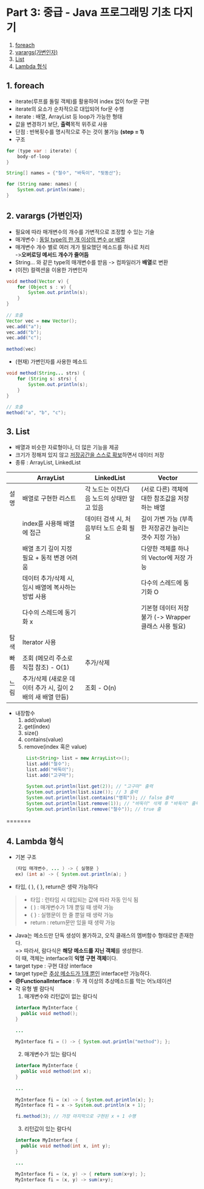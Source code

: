 # Part 3: 중급 - Java 프로그래밍 기초 다지기
1. [foreach](#foreach)
2. [varargs(가변인자)](#varargs)
3. [List](#list)
4. [Lambda 형식](#lambda)

## <span id="foreach"> 1. foreach </span> 
- iterate(루프를 돌릴 객체)를 활용하여 index 없이 for문 구현
- iterate의 요소가 순차적으로 대입되어 for문 수행
- iterate : 배열, ArrayList 등 loop가 가능한 형태
- 값을 변경하기 보단, **출력**목적 위주로 사용
- 단점 : 반복횟수를 명시적으로 주는 것이 불가능 **(step = 1)**
- 구조
```java
for (type var : iterate) {
    body-of-loop
}
```
```java
String[] names = {"철수", "바둑이", "뒷동산"};

for (String name: names) {
    System.out.println(name);
}
```

## <span id="varargs">2. varargs (가변인자)</span>
- 필요에 따라 매개변수의 개수를 가변적으로 조정할 수 있는 기술
- 매개변수 : <u>동일 type의 한 개 이상의 변수 or 배열</u>
- 매개변수 개수 별로 여러 개가 필요했던 메소드를 하나로 처리  
    ->**오버로딩 메서드 개수가 줄어듬**
- String... 와 같은 type의 매개변수를 받음 -> 컴파일러가 **배열**로 변환
- (이전) 컬렉션을 이용한 가변인자
~~~java
void method(Vector v) {
    for (Object s : v) {
        System.out.println(s);
    }
}
  
// 호출
Vector vec = new Vector();
vec.add("a");
vec.add("b");
vec.add("c");
  
method(vec)
~~~
- (현재) 가변인자를 사용한 메소드
~~~java
void method(String... strs) {
    for (String s: strs) {
        System.out.println(s);
    }
}
  
// 호출
method("a", "b", "c");
~~~

## 3. <span id="list">List</span>
- 배열과 비슷한 자료형이나, 더 많은 기능을 제공
- 크기가 정해져 있지 않고 <u>저장공간을 스스로 확보</u>하면서 데이터 저장
- 종류 : ArrayList, LinkedList 

|      	| ArrayList                                                  	| LinkedList                                    	| Vector                                                 	|
|------	|------------------------------------------------------------	|-----------------------------------------------	|--------------------------------------------------------	|
| 설명 	| 배열로 구현한 리스트                                       	| 각 노드는 이전/다음 노드의 상태만 알고 있음   	| (서로 다른) 객체에 대한 참조값을 저장하는 배열         	|
|      	| index를 사용해 배열에 접근                                 	| 데이터 검색 시, 처음부터 노드 순회 필요       	| 길이 가변 가능 (부족한 저장공간 늘리는 갯수 지정 가능) 	|
|      	| 배열 초기 길이 지정 필요 + 동적 변경 어려움                	|                                               	| 다양한 객체를 하나의 Vector에 저장 가능                	|
|      	| 데이터 추가/삭제 시, 임시 배열에 복사하는 방법 사용        	|                                               	| 다수의 스레드에 동기화 O                               	|
|      	| 다수의 스레드에 동기화 x                                   	|                                               	| 기본형 데이터 저장 불가 (-> Wrapper 클래스 사용 필요)  	|
| 탐색 	| Iterator 사용                                              	|                                               	|                                                        	|
| 빠름 	| 조회 (메모리 주소로 직접 참조) - O(1)                      	| 추가/삭제                                     	|                                                        	|
| 느림 	| 추가/삭제 (새로운 데이터 추가 시, 길이 2배의 새 배열 만듬) 	| 조회 - O(n)                                   	|                                                        	|

- 내장함수
    1. add(value)
    2. get(index)
    3. size()
    4. contains(value)
    5. remove(index 혹은 value)
    ```java
        List<String> list = new ArrayList<>();
        list.add("철수");
        list.add("바둑이");
        list.add("고구마");
         
        System.out.println(list.get(2)); // "고구마" 출력
        System.out.println(list.size()); // 3 출력
        System.out.println(list.contains("영희")); // false 출력
        System.out.println(list.remove(1)); // "바둑이" 삭제 후 "바둑이" 출력
        System.out.println(list.remove("철수")); // true 출
    ```
=======
    
## 4. Lambda 형식
- 기본 구조  
    ```java
    (타입 매개변수, ... ) -> { 실행문 }  
    ex) (int a) -> { System.out.println(a); }
    ```
- 타입, ( ), { }, return은 생략 가능하다
 > - 타입 : 런타임 시 대입되는 값에 따라 자동 인식 됨
 > - ( ) : 매개변수가 1개 뿐일 때 생략 가능
 > - { } : 실행문이 한 줄 뿐일 때 생략 가능
 > - return : return문만 있을 때 생략 가능
- Java는 메소드만 단독 생성이 불가하고, 오직 클래스의 멤버함수 형태로만 존재한다.  
    => 따라서, 람다식은 **해당 메소드를 지닌 객체**를 생성한다.  
        이 때, 객체는 interface의 **익명 구현 객체**이다.
- target type : 구현 대상 interface
- target type은 <u>추상 메소드가 1개 뿐인</u> interface만 가능하다.
- **@FunctionalInterface** : 두 개 이상의 추상메소드를 막는 어노테이션
- 각 유형 별 람다식
    1. 매개변수와 리턴값이 없는 람다식
    ```java
    interface MyInterface {
      public void method();  
    }
      
    ...
      
   MyInterface fi = () -> { System.out.println("method"); };

    ```
    2. 매개변수가 있는 람다식
    ```java
    interface MyInterface {
      public void method(int x);  
    }
      
    ...
      
   MyInterface fi = (x) -> { System.out.println(x); };
   MyInterface f1 = x -> System.out.println(x + 1); 
 
   fi.method(3); // 가장 마지막으로 구현된 x + 1 수행

    ```
    3. 리턴값이 있는 람다식
    ```java
    interface MyInterface {
      public void method(int x, int y);  
    }
      
    ...
      
   MyInterface fi = (x, y) -> { return sum(x+y); };
   MyInterface fi = (x, y) -> sum(x+y);

    ```
